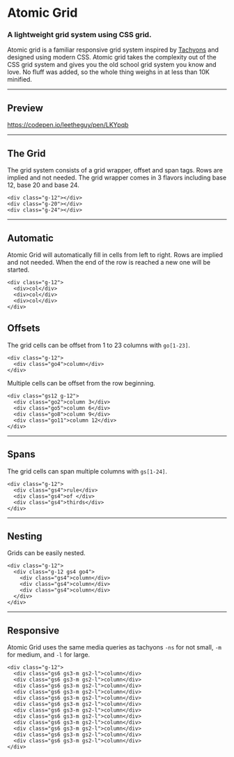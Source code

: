 # Atomic Grid
### A lightweight grid system using CSS grid.

Atomic grid is a familiar responsive grid system inspired by [Tachyons](tachyons.io) and designed using modern CSS.
Atomic grid takes the complexity out of the CSS grid system and gives you the old school grid system you know and love.
No fluff was added, so the whole thing weighs in at less than 10K minified.

---

## Preview

https://codepen.io/leetheguy/pen/LKYpqb

---

## The Grid

The grid system consists of a grid wrapper, offset and span tags.
Rows are implied and not needed.
The grid wrapper comes in 3 flavors including base 12, base 20 and base 24.

    <div class="g-12"></div>
    <div class="g-20"></div>
    <div class="g-24"></div>

---

## Automatic

Atomic Grid will automatically fill in cells from left to right.
Rows are implied and not needed.
When the end of the row is reached a new one will be started.

    <div class="g-12">
      <div>col</div>
      <div>col</div>
      <div>col</div>
    </div>

## Offsets

The grid cells can be offset from 1 to 23 columns with `go[1-23]`.

    <div class="g-12">
      <div class="go4">column</div>
    </div>

Multiple cells can be offset from the row beginning.

    <div class="gs12 g-12">
      <div class="go2">column 3</div>
      <div class="go5">column 6</div>
      <div class="go8">column 9</div>
      <div class="go11">column 12</div>
    </div>

---

## Spans

The grid cells can span multiple columns with `gs[1-24]`.

    <div class="g-12">
      <div class="gs4">rule</div>
      <div class="gs4">of </div>
      <div class="gs4">thirds</div>
    </div>

---

## Nesting

Grids can be easily nested.

    <div class="g-12">
      <div class="g-12 gs4 go4">
        <div class="gs4">column</div>
        <div class="gs4">column</div>
        <div class="gs4">column</div>
      </div>
    </div>

---

## Responsive

Atomic Grid uses the same media queries as tachyons `-ns` for not small, `-m` for medium, and `-l` for large.

    <div class="g-12">
      <div class="gs6 gs3-m gs2-l">column</div>
      <div class="gs6 gs3-m gs2-l">column</div>
      <div class="gs6 gs3-m gs2-l">column</div>
      <div class="gs6 gs3-m gs2-l">column</div>
      <div class="gs6 gs3-m gs2-l">column</div>
      <div class="gs6 gs3-m gs2-l">column</div>
      <div class="gs6 gs3-m gs2-l">column</div>
      <div class="gs6 gs3-m gs2-l">column</div>
      <div class="gs6 gs3-m gs2-l">column</div>
      <div class="gs6 gs3-m gs2-l">column</div>
      <div class="gs6 gs3-m gs2-l">column</div>
      <div class="gs6 gs3-m gs2-l">column</div>
    </div>
